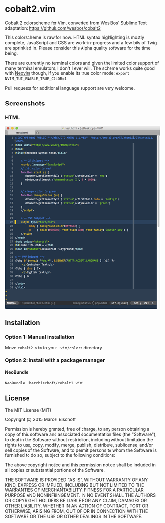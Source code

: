 # cobalt2.vim
Cobalt 2 colorscheme for Vim, converted from Wes Bos' Sublime Text adaptation: https://github.com/wesbos/cobalt2

This colorscheme is raw for now. HTML syntax highlighting is mostly
complete, JavaScript and CSS are work-in-progress and a few bits of Twig are
sprinkled in. Please consider this Alpha quality software for the time being.

There are currently no terminal colors and given the limited color support of many terminal emulators, I don't I ever will. The scheme works quite good with [Neovim](https://neovim.io) though, if you enable its true color mode: `export NVIM_TUI_ENABLE_TRUE_COLOR=1`

Pull requests for additional language support are very welcome.

## Screenshots

### HTML
![HTML](assets/html.png)

## Installation

### Option 1: Manual installation

Move `cobalt2.vim` to your `.vim/colors` directory.

### Option 2: Install with a package manager

#### NeoBundle

```
NeoBundle 'herrbischoff/cobalt2.vim'
```

## License

The MIT License (MIT)

Copyright (c) 2015 Marcel Bischoff

Permission is hereby granted, free of charge, to any person obtaining a copy
of this software and associated documentation files (the "Software"), to deal
in the Software without restriction, including without limitation the rights
to use, copy, modify, merge, publish, distribute, sublicense, and/or sell
copies of the Software, and to permit persons to whom the Software is
furnished to do so, subject to the following conditions:

The above copyright notice and this permission notice shall be included in all
copies or substantial portions of the Software.

THE SOFTWARE IS PROVIDED "AS IS", WITHOUT WARRANTY OF ANY KIND, EXPRESS OR
IMPLIED, INCLUDING BUT NOT LIMITED TO THE WARRANTIES OF MERCHANTABILITY,
FITNESS FOR A PARTICULAR PURPOSE AND NONINFRINGEMENT. IN NO EVENT SHALL THE
AUTHORS OR COPYRIGHT HOLDERS BE LIABLE FOR ANY CLAIM, DAMAGES OR OTHER
LIABILITY, WHETHER IN AN ACTION OF CONTRACT, TORT OR OTHERWISE, ARISING FROM,
OUT OF OR IN CONNECTION WITH THE SOFTWARE OR THE USE OR OTHER DEALINGS IN THE
SOFTWARE.
